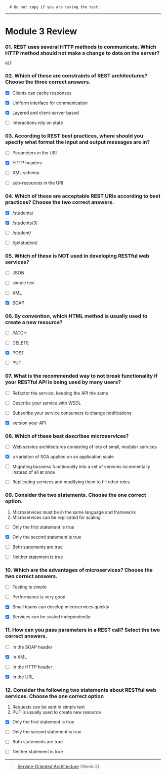 ```
  # Do not copy if you are taking the test.
```
--- 

# Module 3 Review 


### 01. REST uses several HTTP methods to communicate. Which HTTP method should not make a change to data on the server?
```
GET
```


### 02. Which of these are constraints of REST architectures? Choose the three correct answers.
  
- [x] Clients can cache responses   
- [x] Uniform interface for communication  
- [x] Layered and client-server based   
- [ ] Interactions rely on state  


### 03. According to REST best practices, where should you specify what format the input and output messages are in?
  
- [ ] Parameters in the URI   
- [x] HTTP headers  
- [ ] XML schema   
- [ ] sub-resources in the URI 


### 04. Which of these are acceptable REST URIs according to best practices? Choose the two correct answers.
  
- [x] /students/  
- [x] /students/3/   
- [ ] /student/   
- [ ] /getstudent/  


### 05. Which of these is NOT used in developing RESTful web services?
  
- [ ] JSON  
- [ ] simple text  
- [ ] XML  
- [x] SOAP 


### 06. By convention, which HTML method is usually used to create a new resource?
  
- [ ] PATCH   
- [ ] DELETE   
- [x] POST  
- [ ] PUT 


### 07. What is the recommended way to not break functionality if your RESTful API is being used by many users?
  
- [ ] Refactor the service, keeping the API the same   
- [ ] Describe your service with WSDL  
- [ ] Subscribe your service consumers to change notifications  
- [x] version your API 


### 08. Which of these best describes microservices?
  
- [ ] Web service architectures consisting of lots of small, modular services  
- [x] a variation of SOA applied on an application scale  
- [ ] Migrating business functionality into a set of services incrementally instead of all at once   
- [ ] Replicating services and modifying them to fill other roles  


### 09. Consider the two statements. Choose the one correct option.

  1. Microservices must be in the same language and framework
  2. Microservices can be replicated for scaling
  
- [ ] Only the first statement is true  
- [x] Only the second statement is true   
- [ ] Both statements are true  
- [ ] Neither statement is true 


### 10. Which are the advantages of microservices? Choose the two correct answers.
  
- [ ] Testing is simple   
- [ ] Performance is very good   
- [x] Small teams can develop microservices quickly   
- [x] Services can be scaled independently


### 11. How can you pass parameters in a REST call? Select the two correct answers.
  
- [ ] In the SOAP header   
- [x] In XML   
- [ ] In the HTTP header   
- [x] In the URL 


### 12. Consider the following two statements about RESTful web services. Choose the one correct option

  1. Requests can be sent in simple text
  2. PUT is usually used to create new resource
  
- [x] Only the first statement is true  
- [ ] Only the second statement is true   
- [ ] Both statements are true  
- [ ] Neither statement is true  


--- 
> [Service-Oriented Architecture](https://www.coursera.org/learn/service-oriented-architecture/) {Week-3}
